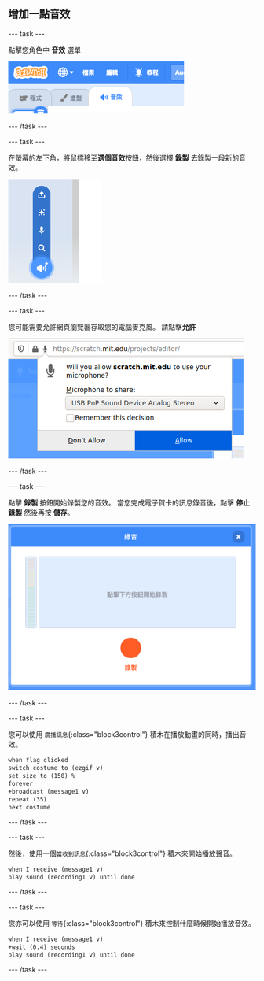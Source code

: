 ## 增加一點音效

--- task ---

點擊您角色中 **音效** 選單

![圖片顯示在角色裡被選擇的音效選單](images/sounds-tab.png)

--- /task ---

--- task ---

在螢幕的左下角，將鼠標移至**選個音效**按鈕，然後選擇 **錄製** 去錄製一段新的音效。

![圖片顯示錄製按鈕](images/record-sound.png)

--- /task ---

--- task ---

您可能需要允許網頁瀏覽器存取您的電腦麥克風。 請點擊**允許**

![圖片顯示網頁瀏覽器跳出存取麥克風的提示](images/allow-mic.png)

--- /task ---

--- task ---

點擊 **錄製** 按鈕開始錄製您的音效。 當您完成電子賀卡的訊息錄音後，點擊 **停止錄製** 然後再按 **儲存**。

![圖片顯示Scratch錄音的對話框](images/record.png)

--- /task ---

--- task ---

您可以使用 `廣播訊息`{:class="block3control"} 積木在播放動畫的同時，播出音效。

```blocks3
when flag clicked
switch costume to (ezgif v)
set size to (150) %
forever
+broadcast (message1 v)
repeat (35)
next costume
```

--- /task ---

--- task ---

然後，使用一個`當收到訊息`{:class="block3control"} 積木來開始播放聲音。

```blocks3
when I receive (message1 v)
play sound (recording1 v) until done
```

--- /task ---

--- task ---

您亦可以使用 `等待`{:class="block3control"} 積木來控制什麼時候開始播放音效。

```blocks3
when I receive (message1 v)
+wait (0.4) seconds
play sound (recording1 v) until done
```

--- /task ---



